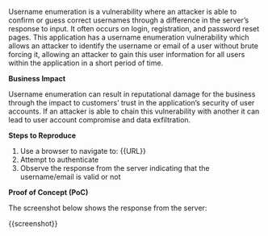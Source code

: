 Username enumeration is a vulnerability where an attacker is able to confirm or guess correct usernames through a difference in the server’s response to input. It often occurs on login, registration, and password reset pages. This application has a username enumeration vulnerability which allows an attacker to identify the username or email of a user without brute forcing it, allowing an attacker to gain this user information for all users within the application in a short period of time.

**Business Impact**

Username enumeration can result in reputational damage for the business through the impact to customers’ trust in the application’s security of user accounts. If an attacker is able to chain this vulnerability with another it can lead to user account compromise and data exfiltration.

**Steps to Reproduce**

1. Use a browser to navigate to: {{URL}}
1. Attempt to authenticate
1. Observe the response from the server indicating that the username/email is valid or not

**Proof of Concept (PoC)**

The screenshot below shows the response from the server:

{{screenshot}}
